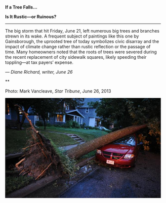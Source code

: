**If a Tree Falls…**

**Is It Rustic—or Ruinous?**

****

The big storm that hit Friday, June 21, left numerous big trees and branches strewn in its wake. A frequent subject of paintings like this one by Gainsborough, the uprooted tree of today symbolizes civic disarray and the impact of climate change rather than rustic reflection or the passage of time. Many homeowners noted that the roots of trees were severed during the recent replacement of city sidewalk squares, likely speeding their toppling—at tax payers’ expense.

*—* *Diane Richard, writer, June 26*

**

Photo: Mark Vancleave, *Star Tribune*, June 26, 2013

![](../images/NewsFlash_Richard_Trees6.26-1.jpeg)
